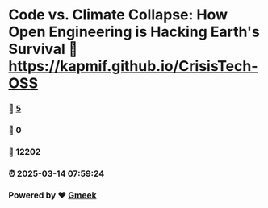 # Code vs. Climate Collapse: How Open Engineering is Hacking Earth's Survival :link: https://kapmif.github.io/CrisisTech-OSS 
### :page_facing_up: [5](https://kapmif.github.io/CrisisTech-OSS/tag.html) 
### :speech_balloon: 0 
### :hibiscus: 12202 
### :alarm_clock: 2025-03-14 07:59:24 
### Powered by :heart: [Gmeek](https://github.com/Meekdai/Gmeek)

